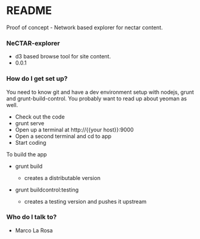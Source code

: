 # README #

Proof of concept - Network based explorer for nectar content.

### NeCTAR-explorer ###

* d3 based browse tool for site content.
* 0.0.1

### How do I get set up? ###

You need to know git and have a dev environment setup with nodejs, grunt and grunt-build-control. You probably want to read up about yeoman as well.
 
* Check out the code
* grunt serve
* Open up a terminal at http://{{your host}}:9000
* Open a second terminal and cd to app
* Start coding

To build the app

* grunt build
    * creates a distributable version

* grunt buildcontrol:testing
    * creates a testing version and pushes it upstream


### Who do I talk to? ###
* Marco La Rosa
